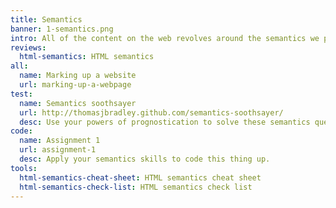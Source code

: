 ```yaml
---
title: Semantics
banner: 1-semantics.png
intro: All of the content on the web revolves around the semantics we present in our HTML. They’re important to help people and robots understand our content whether they’re using their eyeballs, a screen reader, or a search ranking algorithm.
reviews:
  html-semantics: HTML semantics
all:
  name: Marking up a website
  url: marking-up-a-webpage
test:
  name: Semantics soothsayer
  url: http://thomasjbradley.github.com/semantics-soothsayer/
  desc: Use your powers of prognostication to solve these semantics questions.
code:
  name: Assignment 1
  url: assignment-1
  desc: Apply your semantics skills to code this thing up.
tools:
  html-semantics-cheat-sheet: HTML semantics cheat sheet
  html-semantics-check-list: HTML semantics check list
---
```

